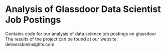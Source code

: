 # Analysis of Glassdoor Data Scientist Job Postings
Contains code for our analysis of data science job postings on glassdoor
The results of the project can be found at our website: deliverableinsights.com.
